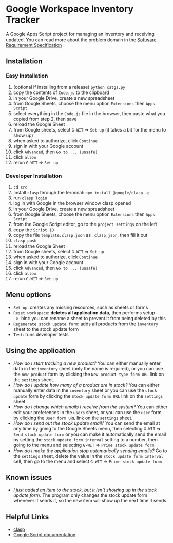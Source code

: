 # Google Workspace Inventory Tracker

A Google Apps Script project for managing an inventory and receiving updated.
You can read more about the problem domain in the [Software Requirement Specification](https://docs.google.com/document/d/1zdaqsVS-UOCbw-VkDh3TJ3JkHn0hiCWYqIpun7r6jnY/edit?usp=sharing)

## Installation

### Easy Installation

1. (optional if installing from a release) `python catgs.py`
2. copy the contents of `Code.js` to the clipboard
3. in your Google Drive, create a new spreadsheet
4. from Google Sheets, choose the menu option `Extensions` then `Apps Script`
5. select everything in the `Code.js` file in the browser, then paste what you copied from step 2, then save
6. reload the Google Sheet
7. from Google sheets, select `G-WIT` => `Set up` (it takes a bit for the menu to show up)
8. when asked to authorize, click `Continue`
9. sign in with your Google account
10. click `Advanced`, then `Go to ... (unsafe)`
11. click `allow`
12. rerun `G-WIT` => `Set up`


### Developer Installation

1. `cd src`
2. Install `clasp` through the terminal: `npm install @google/clasp -g`
3. run `clasp login`
4. log in with Google in the browser window clasp opened
5. in your Google Drive, create a new spreadsheet
6. from Google Sheets, choose the menu option `Extensions` then `Apps Script`
7. from the Google Script editor, go to the `project settings` on the left
8. copy the `Script ID`
9. copy the file `template.clasp.json` as `.clasp.json`, then fill it out
10. `clasp push`
11. reload the Google Sheet
12. from Google sheets, select `G-WIT` => `Set up`
13. when asked to authorize, click `Continue`
14. sign in with your Google account
15. click `Advanced`, then `Go to ... (unsafe)`
16. click `allow`
17. rerun `G-WIT` => `Set up`

## Menu options

- `Set up`: creates any missing resources, such as sheets or forms
- `Reset workspace`: **deletes all application data**, then performs setup
    - hint: you can rename a sheet to prevent it from being deleted by this
- `Regenerate stock update form`: adds all products from the `inventory` sheet to the stock update form
- `Test`: runs developer tests 

## Using the application

- *How do I start tracking a new product?* 
    You can either manually enter data in the `inventory` sheet (only the name is required), 
    or you can use the `new product` form by clicking the `New product type form URL` link on the `settings` sheet.
- *How do I update how many of a product are in stock?*
    You can either manually enter data in the `inventory` sheet
    or you can use the `stock update` form by clicking the `Stock update form URL` link on the `settings` sheet.
- *How do I change which emails I receive from the system?*
    You can either edit your preferences in the `users` sheet, 
    or you can use the `user` form by clicking the `User form URL` link on the `settings` sheet.
- *How do I send out the stock update email?*
    You can send the email at any time by going to the Google Sheets menu, then selecting `G-WIT` => `Send stock update form`
    or you can make it automatically send the email by setting the `stock update form interval` setting to a number, then going to the menu and selecting `G-WIT` => `Prime stock update form`
- *How do I make the application stop automatically sending emails?*
    Go to the `settings` sheet, delete the value in the `stock update form interval` cell, then go to the menu and select `G-WIT` => `Prime stock update form`

## Known issues

- *I just added an item to the stock, but it isn't showing up in the stock update form.*
    The program only changes the stock update form whenever it sends it, so the new item will show up the next time it sends.

## Helpful Links

- [clasp](https://developers.google.com/apps-script/guides/clasp)
- [Google Script documentation](https://developers.google.com/apps-script/reference)
